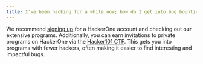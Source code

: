 ```yaml
---
title: I've been hacking for a while now; how do I get into bug bounties?
---
```


We recommend <a href="https://hackerone.com/users/sign_up">signing up</a> for a HackerOne account and checking out our extensive programs.  Additionally, you can earn invitations to private programs on HackerOne via the <a href="https://ctf.hacker101.com/">Hacker101 CTF</a>.  This gets you into programs with fewer hackers, often making it easier to find interesting and impactful bugs.
